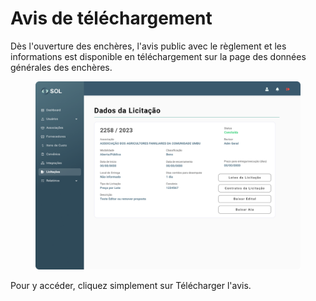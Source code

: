 # Avis de téléchargement

Dès l'ouverture des enchères, l'avis public avec le règlement et les informations est disponible en téléchargement sur la page des données générales des enchères.

<figure><img src="../../../.gitbook/assets/Dados da Licitação (Concluída ).png" alt=""><figcaption></figcaption></figure>

Pour y accéder, cliquez simplement sur Télécharger l'avis.
